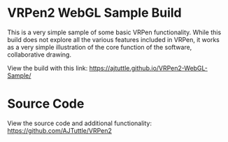 # VRPen2 WebGL Sample Build

This is a very simple sample of some basic VRPen functionality. While this build does not explore all the various features included in VRPen, it works as a very simple illustration of the core function of the software, collaborative drawing.

View the build with this link: https://ajtuttle.github.io/VRPen2-WebGL-Sample/

# Source Code

View the source code and additional functionality: https://github.com/AJTuttle/VRPen2
